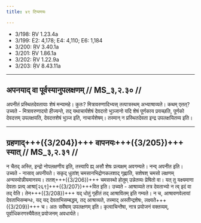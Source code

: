 ```yaml
---
title: ४९ टिप्पणयः

---
```

- 3/198: ṚV 1.23.4a
- 3/199: E2: 4,178; E4: 4,110; E6: 1,184
- 3/200: ṚV 3.40.1a
- 3/201: ṚV 1.86.1a
- 3/202: ṚV 1.22.9a
- 3/203: ṚV 8.43.11a

____________________________________________


## अपनयाद् वा पूर्वस्यानुपलक्षणम् // MS_३,२.३० //

अपनीतं प्रस्थितदेवतायाः शेषं मन्यामहे। कुतः? मित्रावरुणादिभ्यस् तत्पात्रस्थम् अभ्याश्राव्यते। कथम् एतत्? उच्यते - मित्रावरुणादयो हीज्यन्ते, तद् यथाचार्यशेषं देवदत्तो भुञ्जानो यदि शेषं पूर्णकाय प्रयच्छति, पूर्णको देवदत्तम् उपलक्षयति, देवदत्तशेषं भुञ्ज इति, नाचार्यशेषम्। तस्मान् न प्रस्थितदेवता इन्द्र उपलक्षयितव्य इति।


____________________________________________


## ग्रहणाद्+++({3/204})+++ वापनयः+++({3/205})+++ स्यात् // MS_३,२.३१ //

न चैतद् अस्ति, इन्द्रो नोपलक्षणीय इति, तस्यापि ह्य् असौ शेषः प्रत्यक्षम् अवगम्यते। नन्व् अपनीत इति। उच्यते - नासाव् अपनीयते। सकृद् धुतांश् चमसानभिद्रोणकलशाद् गृह्णाति, सशेषश् चमसो लक्षणम् अन्यस्योन्नीयमानस्य। ततश्+++({3/206})+++ चमसस्थो होतुम् उन्नेतव्यः प्रेषितो वा। यत् तु यक्ष्यमाणा देवताः प्रत्य् आश्रा[२६९]+++({3/207})+++वित इति। उच्यते - आश्राव्यते तत्र देवताभ्यो न त्व् इदं वा तद् वेति। तेन+++({3/208})+++ यद् धोतुं गृहीतं तद् आश्रावितम् इति गम्यते। न च, आश्रावणवेलायां देवताभिसम्बन्धः, यद् यद् देवताभिसम्बद्धम्, तद् आश्राव्यते, तस्माद् अस्तीन्द्रशेषः, लक्ष्यते+++({3/209})+++ च। अतः सर्वेषाम् उपलक्षणम् इति। कृत्वाचिन्तैषा, नात्र प्रयोजनं वक्तव्यम्, पूर्वाधिकरणस्यैवैतत् प्रयोजनम् अवधार्यते।